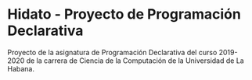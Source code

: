 # Hidato - Proyecto de Programación Declarativa

Proyecto de la asignatura de Programación Declarativa del curso 2019-2020 de la carrera de Ciencia de la Computación de la Universidad de La Habana.
